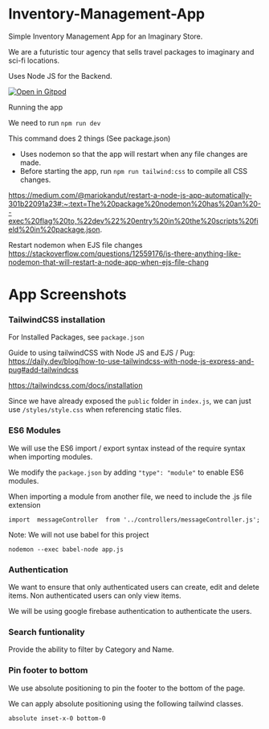 # Inventory-Management-App
Simple Inventory Management App for an Imaginary Store. 

We are a futuristic tour agency that sells travel packages to imaginary and sci-fi locations. 

Uses Node JS for the Backend. 

[![Open in Gitpod](https://gitpod.io/button/open-in-gitpod.svg)](https://gitpod.io/#github.com/yxuan1996/Inventory-Management-App)

Running the app

We need to run `npm run dev`

This command does 2 things (See package.json)
- Uses nodemon so that the app will restart when any file changes are made. 
- Before starting the app, run `npm run tailwind:css` to compile all CSS changes. 

https://medium.com/@mariokandut/restart-a-node-js-app-automatically-301b22091a23#:~:text=The%20package%20nodemon%20has%20an%20--exec%20flag%20to,%22dev%22%20entry%20in%20the%20scripts%20field%20in%20package.json.

Restart nodemon when EJS file changes
https://stackoverflow.com/questions/12559176/is-there-anything-like-nodemon-that-will-restart-a-node-app-when-ejs-file-chang

# App Screenshots

### TailwindCSS installation

For Installed Packages, see `package.json`

Guide to using tailwindCSS with Node JS and EJS / Pug: https://daily.dev/blog/how-to-use-tailwindcss-with-node-js-express-and-pug#add-tailwindcss

https://tailwindcss.com/docs/installation 

Since we have already exposed the `public` folder in `index.js`, we can just use `/styles/style.css` when referencing static files.

### ES6 Modules
We will use the ES6 import / export syntax instead of the require syntax when importing modules. 

We modify the `package.json` by adding `"type": "module"` to enable ES6 modules.

When importing a module from another file, we need to include the .js file extension
```JS
import  messageController  from '../controllers/messageController.js';
```

Note: We will not use babel for this project
```
nodemon --exec babel-node app.js
```

### Authentication
We want to ensure that only authenticated users can create, edit and delete items. Non authenticated users can only view items. 

We will be using google firebase authentication to authenticate the users. 

### Search funtionality
Provide the ability to filter by Category and Name. 

### Pin footer to bottom
We use absolute positioning to pin the footer to the bottom of the page. 

We can apply absolute positioning using the following tailwind classes. 
```
absolute inset-x-0 bottom-0
```





